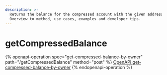 ```yaml
---
description: >-
  Returns the balance for the compressed account with the given address or hash.
  Overview to method, use cases, examples and developer tips.
---
```


# getCompressedBalance

{% openapi-operation spec="get-compressed-balance-by-owner" path="/getCompressedBalance" method="post" %}
[OpenAPI get-compressed-balance-by-owner](https://raw.githubusercontent.com/helius-labs/photon/refs/heads/main/src/openapi/specs/getCompressedBalanceByOwner.yaml)
{% endopenapi-operation %}
